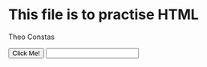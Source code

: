 <h1>This file is to practise HTML</h1>
<p>Theo Constas</p>
<button>Click Me!</button>
<input type="text">
